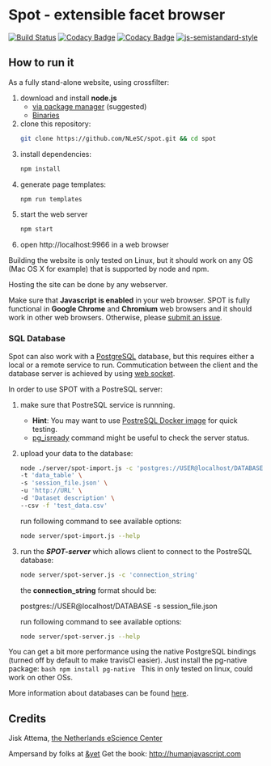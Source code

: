 # Spot - extensible facet browser
[![Build Status](https://travis-ci.org/NLeSC/spot.svg?branch=master)](https://travis-ci.org/NLeSC/spot)
[![Codacy Badge](https://api.codacy.com/project/badge/Grade/182235fbb0d44bb3aeeda9c67773f4be)](https://www.codacy.com/app/NLeSC/spot?utm_source=github.com&amp;utm_medium=referral&amp;utm_content=NLeSC/spot&amp;utm_campaign=Badge_Grade)
[![Codacy Badge](https://api.codacy.com/project/badge/Coverage/182235fbb0d44bb3aeeda9c67773f4be)](https://www.codacy.com/app/NLeSC/spot?utm_source=github.com&amp;utm_medium=referral&amp;utm_content=NLeSC/spot&amp;utm_campaign=Badge_Coverage)
[![js-semistandard-style](https://img.shields.io/badge/code%20style-semistandard-brightgreen.svg?style=flat-square)](https://github.com/Flet/semistandard)


## How to run it

As a fully stand-alone website, using crossfilter:

1. download and install **node.js**
    - [via package manager](https://nodejs.org/en/download/package-manager) (suggested)
    - [Binaries](https://nodejs.org/en/download)
2. clone this repository:
    ```bash
    git clone https://github.com/NLeSC/spot.git && cd spot
    ```
3. install dependencies:
    ```bash
    npm install
    ```
4. generate page templates:
    ```bash
    npm run templates
    ```
5. start the web server
    ```bash
    npm start
    ```
6. open http://localhost:9966 in a web browser

Building the website is only tested on Linux, but it should work on any OS (Mac OS X for example) that is supported by node and npm.

Hosting the site can be done by any webserver.

Make sure that **Javascript is enabled** in your web browser. SPOT is fully functional in **Google Chrome** and **Chromium** web browsers and it should work in other web browsers. Otherwise, please [submit an issue](https://github.com/NLeSC/spot/issues).

### SQL Database

Spot can also work with a [PostgreSQL](https://www.postgresql.org) database, but this requires either a local or a remote service to run. Commutication between the client and the database server is achieved by using [web socket](https://github.com/socketio/socket.io).

In order to use SPOT with a PostreSQL server:

1. make sure that PostreSQL service is runnning.

    - **Hint**: You may want to use [PostreSQL Docker image](https://hub.docker.com/_/postgres) for quick testing.
    - [pg_isready](https://www.postgresql.org/docs/9.3/static/app-pg-isready.html) command might be useful to check the server status.

2. upload your data to the database:
    ```bash
    node ./server/spot-import.js -c 'postgres://USER@localhost/DATABASE' \
    -t 'data_table' \
    -s 'session_file.json' \
    -u 'http://URL' \
    -d 'Dataset description' \
    --csv -f 'test_data.csv'
    ```

    run following command to see available options:
    ```bash
    node server/spot-import.js --help
    ```

3. run the ***SPOT-server*** which allows client to connect to the PostreSQL database:
    ```bash
    node server/spot-server.js -c 'connection_string'
    ```

    the **connection_string** format should be:

      postgres://USER@localhost/DATABASE -s session_file.json

    run following command to see available options:
    ```bash
    node server/spot-server.js --help
    ```


You can get a bit more performance using the native PostgreSQL bindings (turned off by default to make travisCI easier). Just install the pg-native package:
    ```bash
    npm install pg-native
    ```
This in only tested on linux, could work on other OSs.

More information about databases can be found [here](https://github.com/NLeSC/spot/blob/master/README_SQL.md).

## Credits

Jisk Attema, [the Netherlands eScience Center](http://nlesc.nl)

Ampersand by folks at [&yet](http://andyet.com)
Get the book: http://humanjavascript.com
